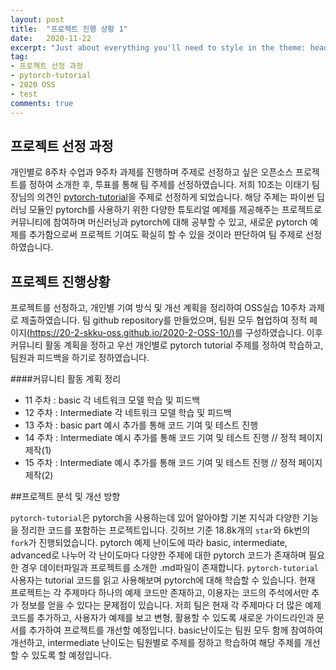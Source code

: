```yaml
---
layout: post
title:  "프로젝트 진행 상황 1"
date:   2020-11-22
excerpt: "Just about everything you'll need to style in the theme: headings, paragraphs, blockquotes, tables, code blocks, and more."
tag:
- 프로젝트 선정 과정
- pytorch-tutorial
- 2020 OSS
- test
comments: true
---
```


## 프로젝트 선정 과정

 개인별로 8주차 수업과 9주차 과제를 진행하며 주제로 선정하고 싶은 오픈소스 프로젝트를 정하여 소개한 후, 투표를 통해 팀 주제를 선정하였습니다. 저희 10조는 이태기 팀장님의 의견인 [pytorch-tutorial](https://github.com/yunjey/pytorch-tutorial)을 주제로 선정하게 되었습니다. 해당 주제는 파이썬 딥러닝 모듈인 pytorch를 사용하기 위한 다양한 튜토리얼 예제를 제공해주는 프로젝트로 커뮤니티에 참여하며 머신러닝과 pytorch에 대해 공부할 수 있고, 새로운 pytorch 예제를 추가함으로써 프로젝트 기여도 확실히 할 수 있을 것이라 판단하여 팀 주제로 선정하였습니다.

## 프로젝트 진행상황

 프로젝트를 선정하고, 개인별 기여 방식 및 개선 계획을 정리하여 OSS실습 10주차 과제로 제출하였습니다. 팀 github repository를 만들었으며, 팀원 모두 협업하여 정적 페이지[(https://20-2-skku-oss.github.io/2020-2-OSS-10/)](https://20-2-skku-oss.github.io/2020-2-OSS-10/)를 구성하였습니다.
 이후 커뮤니티 활동 계획을 정하고 우선 개인별로 pytorch tutorial 주제를 정하여 학습하고, 팀원과 피드백을 하기로 정하였습니다.
 
 ####커뮤니티 활동 계획 정리
 * 11 주차 : basic 각 네트워크 모델 학습 및 피드백
 * 12 주차 : Intermediate 각 네트워크 모델 학습 및 피드백
 * 13 주차 : basic part 예시 추가를 통해 코드 기여 및 테스트 진행
 * 14 주차 : Intermediate 예시 추가를 통해 코드 기여 및 테스트 진행 // 정적 페이지 제작(1)
 * 15 주차 : Intermediate 예시 추가를 통해 코드 기여 및 테스트 진행 // 정적 페이지 제작(2)
 
 ##프로젝트 분석 및 개선 방향
 
 `pytorch-tutorial`은 pytorch을 사용하는데 있어 알아야할 기본 지식과 다양한 기능을 정리한 코드를 포함하는 프로젝트입니다. 깃허브 기준 18.8k개의 `star`와 6k번의 `fork`가 진행되었습니다. pytorch 예제 난이도에 따라 basic, intermediate, advanced로 나누어 각 난이도마다 다양한 주제에 대한 pytorch 코드가 존재하며 필요한 경우 데이터파일과 프로젝트를 소개한 .md파일이 존재합니다. `pytorch-tutorial` 사용자는 tutorial 코드를 읽고 사용해보며 pytorch에 대해 학습할 수 있습니다.
  현재 프로젝트는 각 주제마다 하나의 예제 코드만 존재하고, 이용자는 코드의 주석에서만 추가 정보를 얻을 수 있다는 문제점이 있습니다. 저희 팀은 현재 각 주제마다 더 많은 예제 코드를 추가하고, 사용자가 예제를 보고 변형, 활용할 수 있도록 새로운 가이드라인과 문서를 추가하여 프로젝트를 개선할 예정입니다. basic난이도는 팀원 모두 함께 참여하여 개선하고, intermediate 난이도는 팀원별로 주제를 정하고 학습하여 해당 주제를 개선할 수 있도록 할 예정입니다.
  
  
  
  
